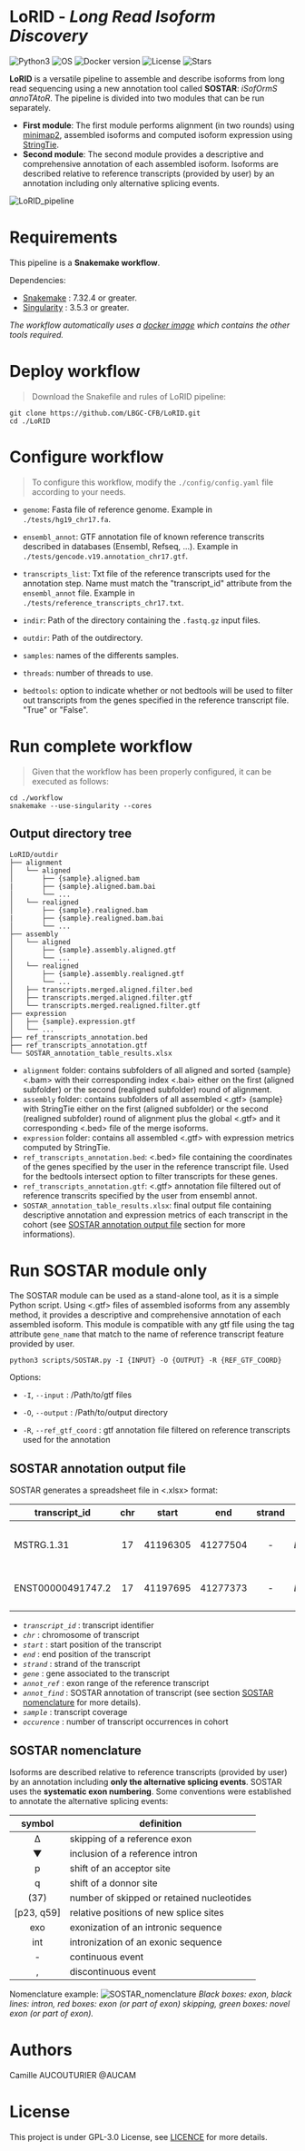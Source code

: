 # **LoRID** - *Long Read Isoform Discovery*

![Python3](https://img.shields.io/badge/Language-Python3-steelblue)
![OS](https://img.shields.io/badge/OS-_Mac_|_Linux-steelblue)
![Docker version](https://img.shields.io/docker/v/aucam/lorid)
![License](https://img.shields.io/github/license/LBGC-CFB/lorid)
![Stars](https://img.shields.io/github/stars/LBGC-CFB/lorid?style=social)


**LoRID** is a versatile pipeline to assemble and describe isoforms from long read sequencing using a new annotation tool called **SOSTAR**: *iSofOrmS annoTAtoR*.
The pipeline is divided into two modules that can be run separately. 
- **First module**: The first module performs alignment (in two rounds) using [minimap2](https://lh3.github.io/minimap2/), assembled isoforms and computed isoform expression using [StringTie](http://ccb.jhu.edu/software/stringtie/index.shtml?t=manual).
- **Second module**: The second module provides a descriptive and comprehensive annotation of each assembled isoform. 
Isoforms are described relative to reference transcripts (provided by user) by an annotation including only alternative splicing events.

![LoRID_pipeline](./images/LoRID_pipeline.png)

# Requirements

This pipeline is a **Snakemake workflow**. 

Dependencies:
- [Snakemake](https://snakemake-api.readthedocs.io/en/latest/) : 7.32.4 or greater.
- [Singularity](https://docs.sylabs.io/guides/latest/user-guide/) : 3.5.3 or greater.

*The workflow automatically uses a [docker image](https://hub.docker.com/r/aucam/lorid) which contains the other tools required.*


# Deploy workflow

> Download the Snakefile and rules of LoRID pipeline:
```
git clone https://github.com/LBGC-CFB/LoRID.git
cd ./LoRID
```

# Configure workflow

> To configure this workflow, modify the `./config/config.yaml` file according to your needs.

- `genome`: Fasta file of reference genome. Example in `./tests/hg19_chr17.fa`.

- `ensembl_annot`: GTF annotation file of known reference transcrits described in databases (Ensembl, Refseq, ...). Example in `./tests/gencode.v19.annotation_chr17.gtf`.

- `transcripts_list`: Txt file of the reference transcripts used for the annotation step. Name must match the "transcript_id" attribute from the `ensembl_annot` file. Example in `./tests/reference_transcripts_chr17.txt`.

- `indir`: Path of the directory containing the `.fastq.gz` input files.

- `outdir`: Path of the outdirectory.

- `samples`: names of the differents samples.

- `threads`: number of threads to use.

- `bedtools`: option to indicate whether or not bedtools will be used to filter out transcripts from the genes specified in the reference transcript file. "True" or "False".


# Run complete workflow

>  Given that the workflow has been properly configured, it can be executed as follows:
```
cd ./workflow
snakemake --use-singularity --cores
```  

## Output directory tree
```
LoRID/outdir
├── alignment
│   └── aligned
│       ├── {sample}.aligned.bam
|       ├── {sample}.aligned.bam.bai
│       └── ...
│   └── realigned
│       ├── {sample}.realigned.bam
|       ├── {sample}.realigned.bam.bai
│       └── ...
├── assembly
│   └── aligned
│       ├── {sample}.assembly.aligned.gtf
│       └── ...
│   └── realigned
│       ├── {sample}.assembly.realigned.gtf
│       └── ...
│   ├── transcripts.merged.aligned.filter.bed
│   ├── transcripts.merged.aligned.filter.gtf
│   └── transcripts.merged.realigned.filter.gtf
├── expression
│   ├── {sample}.expression.gtf
│   └── ...
├── ref_transcripts_annotation.bed
├── ref_transcripts_annotation.gtf
└── SOSTAR_annotation_table_results.xlsx
```

- `alignment` folder: contains subfolders of all aligned and sorted {sample} <.bam> with their corresponding index <.bai> either on the first (aligned subfolder) or the second (realigned subfolder) round of alignment.
- `assembly` folder: contains subfolders of all assembled <.gtf> {sample} with StringTie either on the first (aligned subfolder) or the second (realigned subfolder) round of alignment plus the global <.gtf> and it corresponding <.bed> file of the merge isoforms.
- `expression` folder: contains all assembled <.gtf> with expression metrics computed by StringTie.
- `ref_transcripts_annotation.bed`: <.bed> file containing the coordinates of the genes specified by the user in the reference transcript file. Used for the bedtools intersect option to filter transcripts for these genes.
- `ref_transcripts_annotation.gtf`: <.gtf> annotation file filtered out of reference transcrits specified by the user from ensembl annot.
- `SOSTAR_annotation_table_results.xlsx`: final output file containing descriptive annotation and expression metrics of each transcript in the cohort (see [SOSTAR annotation output file](##-SOSTAR-annotation-output-file) section for more informations).

# Run SOSTAR module only

The SOSTAR module can be used as a stand-alone tool, as it is a simple Python script.
Using <.gtf> files of assembled isoforms from any assembly method, it provides 
a descriptive and comprehensive annotation of each assembled isoform. 
This module is compatible with any gtf file using the tag attribute `gene_name` that match 
to the name of reference transcript feature provided by user.

```
python3 scripts/SOSTAR.py -I {INPUT} -O {OUTPUT} -R {REF_GTF_COORD}
```

Options:
- `-I`,    `--input`            :    /Path/to/gtf files

- `-O`,    `--output`           :    /Path/to/output directory

- `-R`,    `--ref_gtf_coord`    :    gtf annotation file filtered on reference transcripts used for the annotation


## SOSTAR annotation output file

SOSTAR generates a spreadsheet file in <.xlsx> format:

| transcript_id	| chr	| start	| end	| strand | gene | annot_ref | annot_find | barcode01 | barcode13 | barcode25 | barcode37 | occurence |
| ------------- | :-: | :---: | :-: | :----: | :--: | :-------: | ------------------------------------ | :-------: | :-------: | :-------: | :-------: | :-------: |
MSTRG.1.31 |	17 | 41196305 | 41277504 | - | *BRCA1* | 1-23 | ▼1(117),▼1q(534)-Δ(8-9)-Δ10q(3309)-▼23(7)| 10,51 | 2,66 | 37,43 | 7,34 | 4 
ENST00000491747.2 |	17 | 41197695 | 41277373 | - | *BRCA1* | 1-23 | Δ1(14),Δ1q(6)-Δ10q(3309)-Δ13p(3)-Δ23(1383)| 18,08 | 2,68 | 1,87 | 0 | 3 
 |	 |  |  |  |  |  |   |  |  |  |  

- *`transcript_id`* : transcript identifier
- *`chr`* : chromosome of transcript
- *`start`* : start position of the transcript
- *`end`* : end position of the transcript
- *`strand`* : strand of the transcript
- *`gene`* : gene associated to the transcript
- *`annot_ref`* : exon range of the reference transcript
- *`annot_find`* : SOSTAR annotation of transcript (see section [SOSTAR nomenclature](##-SOSTAR-nomenclature) for more details).
- *`sample`* : transcript coverage
- *`occurence`* : number of transcript occurrences in cohort

## SOSTAR nomenclature
Isoforms are described relative to reference transcripts (provided by user) by an annotation 
including **only the alternative splicing events**. SOSTAR uses the **systematic exon numbering**.
Some conventions were established to annotate the alternative splicing events:

| symbol	| definition	|
| :-:	| ---	|
| ∆	| skipping of a reference exon	|
| ▼	| inclusion of a reference intron	|
| p	| shift of an acceptor site	|
| q	| shift of a donnor site	|
| (37)	| number of skipped or retained nucleotides	|
| [p23, q59]	| relative positions of new splice sites	|
| exo	| exonization of an intronic sequence	|
| int	| intronization of an exonic sequence	|
| -	| continuous event	|
| ,	| discontinuous event	|

Nomenclature example:
![SOSTAR_nomenclature](./images/SOSTAR_nomenclature.png)
*Black boxes: exon, black lines: intron, red boxes: exon (or part of exon) skipping, green boxes: novel exon (or part of exon).*

# Authors
Camille AUCOUTURIER @AUCAM

# License
This project is under GPL-3.0 License, see [LICENCE](https://github.com/LBGC-CFB/LoRID/blob/main/LICENSE) for more details.
